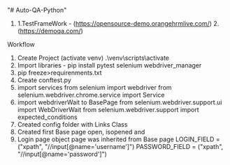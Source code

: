 "# Auto-QA-Python" 
1. 1.TestFrameWork - (https://opensource-demo.orangehrmlive.com/)
2.(https://demoqa.com/)


Workflow
1. Create Project (activate venv) .\venv\scripts\activate
2. Import libraries - pip install pytest selenium webdriver_manager
3. pip freeze>requirenments.txt
4. Create conftest.py
5. import services 
	from selenium import webdriver
	from selenium.webdriver.chrome.service import Service
6. import webdriverWait to BasePage
	from selenium.webdriver.support.ui import WebDriverWait
	from selenium.webdriver.support import expected_conditions
7. Created config folder with Links Class
8. Created first Base page open, isopened and 
9. Login page object page was inherited from Base page
	LOGIN_FIELD = ("xpath", "//input[@name='username']")
    PASSWORD_FIELD = ("xpath", "//input[@name='password']")
